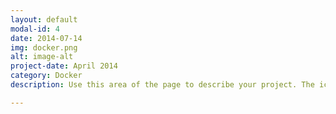 ```yaml
---
layout: default
modal-id: 4
date: 2014-07-14
img: docker.png
alt: image-alt
project-date: April 2014
category: Docker
description: Use this area of the page to describe your project. The icon above is part of a free icon set by <a href="https://sellfy.com/p/8Q9P/jV3VZ/">Flat Icons</a>. On their website, you can download their free set with 16 icons, or you can purchase the entire set with 146 icons for only $12!

---
```

